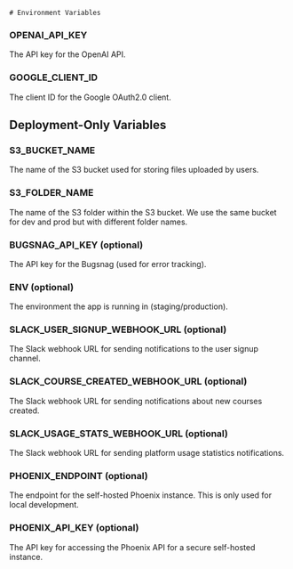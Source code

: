     # Environment Variables

### OPENAI_API_KEY
The API key for the OpenAI API.

### GOOGLE_CLIENT_ID
The client ID for the Google OAuth2.0 client.

## Deployment-Only Variables

### S3_BUCKET_NAME
The name of the S3 bucket used for storing files uploaded by users.

### S3_FOLDER_NAME
The name of the S3 folder within the S3 bucket. We use the same bucket for dev and prod but with different folder names.

### BUGSNAG_API_KEY (optional)
The API key for the Bugsnag (used for error tracking).

### ENV (optional)
The environment the app is running in (staging/production).

### SLACK_USER_SIGNUP_WEBHOOK_URL (optional)
The Slack webhook URL for sending notifications to the user signup channel.

### SLACK_COURSE_CREATED_WEBHOOK_URL (optional)
The Slack webhook URL for sending notifications about new courses created.

### SLACK_USAGE_STATS_WEBHOOK_URL (optional)
The Slack webhook URL for sending platform usage statistics notifications.

### PHOENIX_ENDPOINT (optional)
The endpoint for the self-hosted Phoenix instance. This is only used for local development.

### PHOENIX_API_KEY (optional)
The API key for accessing the Phoenix API for a secure self-hosted instance.